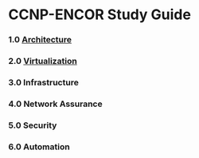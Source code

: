 # CCNP-ENCOR Study Guide


### 1.0 [Architecture](https://github.com/network-dluong/CCNP-ENCOR/tree/1.0-Architecture)  


### 2.0 [Virtualization](https://github.com/network-dluong/CCNP-ENCOR/tree/2.0-Virtualization)  


### 3.0 Infrastructure  


### 4.0 Network Assurance  


### 5.0 Security  


### 6.0 Automation  
